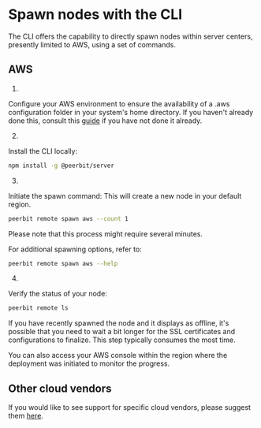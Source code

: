 # Spawn nodes with the CLI

The CLI offers the capability to directly spawn nodes within server centers, presently limited to AWS, using a set of commands.

## AWS

1. 

Configure your AWS environment to ensure the availability of a .aws configuration folder in your system's home directory. If you haven't already done this, consult this [guide](https://wellarchitectedlabs.com/common/documentation/aws_credentials/) if you have not done it already. 

2. 

Install the CLI locally:
```sh
npm install -g @peerbit/server
```

3. 

Initiate the spawn command:
This will create a new node in your default region.
```sh
peerbit remote spawn aws --count 1
```
Please note that this process might require several minutes.


For additional spawning options, refer to:
```sh
peerbit remote spawn aws --help
```

4. 

Verify the status of your node:
```sh
peerbit remote ls
```

If you have recently spawned the node and it displays as offline, it's possible that you need to wait a bit longer for the SSL certificates and configurations to finalize. This step typically consumes the most time.

You can also access your AWS console within the region where the deployment was initiated to monitor the progress.


## Other cloud vendors
If you would like to see support for specific cloud vendors, please suggest them [here](https://github.com/dao-xyz/peerbit/issues).